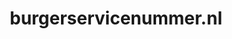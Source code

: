 ---
layout: post
title:  "burgerservicenummer.nl"
internal_url:  "/data/burgerservicenummer.nl.html"
categories: dutchgov
---